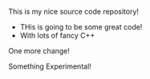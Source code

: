 This is my nice source code repository!

* THis is going to be some great code!
* With lots of fancy C++

One more change!

Something Experimental!
